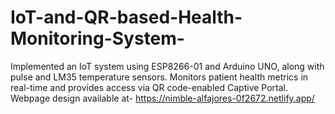 # IoT-and-QR-based-Health-Monitoring-System-
Implemented an IoT system using ESP8266-01 and Arduino UNO, along with pulse and LM35 temperature sensors. Monitors patient health metrics in real-time and provides access via QR code-enabled Captive Portal.
Webpage design available at-
 https://nimble-alfajores-0f2672.netlify.app/
